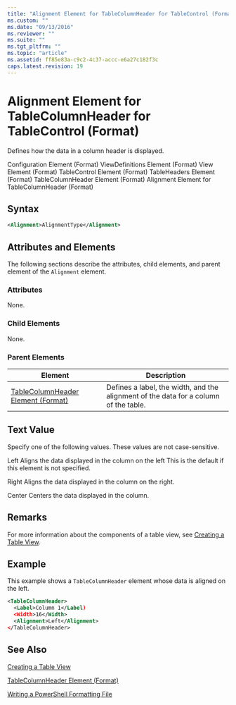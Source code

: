 ```yaml
---
title: "Alignment Element for TableColumnHeader for TableControl (Format) | Microsoft Docs"
ms.custom: ""
ms.date: "09/13/2016"
ms.reviewer: ""
ms.suite: ""
ms.tgt_pltfrm: ""
ms.topic: "article"
ms.assetid: ff85e83a-c9c2-4c37-accc-e6a27c182f3c
caps.latest.revision: 19
---
```

# Alignment Element for TableColumnHeader for TableControl (Format)

Defines how the data in a column header is displayed.

Configuration Element (Format)
ViewDefinitions Element (Format)
View Element (Format)
TableControl Element (Format)
TableHeaders Element (Format)
TableColumnHeader Element (Format)
Alignment Element for TableColumnHeader (Format)

## Syntax

```xml
<Alignment>AlignmentType</Alignment>
```

## Attributes and Elements

The following sections describe the attributes, child elements, and parent element of the `Alignment` element.

### Attributes

None.

### Child Elements

None.

### Parent Elements

|Element|Description|
|-------------|-----------------|
|[TableColumnHeader Element (Format)](./tablecolumnheader-element-format.md)|Defines a label, the width, and the alignment of the data for a column of the table.|

## Text Value

Specify one of the following values. These values are not case-sensitive.

Left
Aligns the data displayed in the column on the left This is the default if this element is not specified.

Right
Aligns the data displayed in the column on the right.

Center
Centers the data displayed in the column.

## Remarks

For more information about the components of a table view, see [Creating a Table View](./creating-a-table-view.md).

## Example

This example shows a `TableColumnHeader` element whose data is aligned on the left.

```xml
<TableColumnHeader>
  <Label>Column 1</Label)
  <Width>16</Width>
  <Alignment>Left</Alignment>
</TableColumnHeader>
```

## See Also

[Creating a Table View](./creating-a-table-view.md)

[TableColumnHeader Element (Format)](./tablecolumnheader-element-format.md)

[Writing a PowerShell Formatting File](./writing-a-powershell-formatting-file.md)
